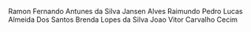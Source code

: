 Ramon Fernando Antunes da Silva
Jansen Alves Raimundo
Pedro Lucas Almeida Dos Santos
Brenda Lopes da Silva
Joao Vitor Carvalho Cecim


